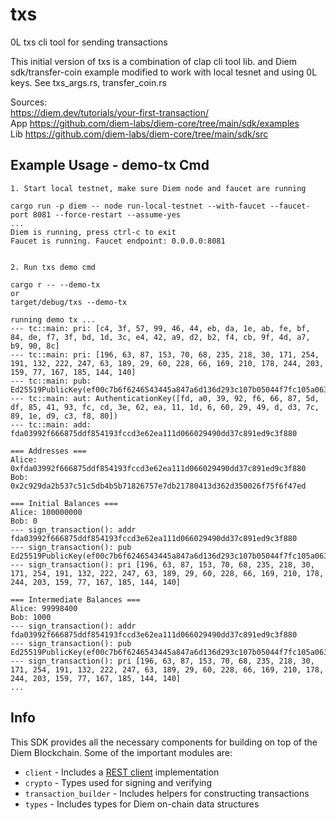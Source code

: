 # txs

0L txs cli tool for sending transactions

This initial version of txs is a combination of clap cli tool lib. and Diem sdk/transfer-coin example modified to work with local tesnet and using 0L keys. 
See txs_args.rs, transfer_coin.rs  

Sources:  
https://diem.dev/tutorials/your-first-transaction/  
App https://github.com/diem-labs/diem-core/tree/main/sdk/examples  
Lib https://github.com/diem-labs/diem-core/tree/main/sdk/src   

## Example Usage - demo-tx Cmd

```
1. Start local testnet, make sure Diem node and faucet are running

cargo run -p diem -- node run-local-testnet --with-faucet --faucet-port 8081 --force-restart --assume-yes
...
Diem is running, press ctrl-c to exit
Faucet is running. Faucet endpoint: 0.0.0.0:8081


2. Run txs demo cmd

cargo r -- --demo-tx
or 
target/debug/txs --demo-tx

running demo tx ...
--- tc::main: pri: [c4, 3f, 57, 99, 46, 44, eb, da, 1e, ab, fe, bf, 84, de, f7, 3f, bd, 1d, 3c, e4, 42, a9, d2, b2, f4, cb, 9f, 4d, a7, b9, 90, 8c]
--- tc::main: pri: [196, 63, 87, 153, 70, 68, 235, 218, 30, 171, 254, 191, 132, 222, 247, 63, 189, 29, 60, 228, 66, 169, 210, 178, 244, 203, 159, 77, 167, 185, 144, 140]
--- tc::main: pub: Ed25519PublicKey(ef00c7b6f6246543445a847a6d136d293c107b05044f7fc105a063c93c50d7a0)
--- tc::main: aut: AuthenticationKey([fd, a0, 39, 92, f6, 66, 87, 5d, df, 85, 41, 93, fc, cd, 3e, 62, ea, 11, 1d, 6, 60, 29, 49, d, d3, 7c, 89, 1e, d9, c3, f8, 80])
--- tc::main: add: fda03992f666875ddf854193fccd3e62ea111d066029490dd37c891ed9c3f880

=== Addresses ===
Alice: 0xfda03992f666875ddf854193fccd3e62ea111d066029490dd37c891ed9c3f880
Bob: 0x2c929da2b537c51c5db4b5b71826757e7db21780413d362d350026f75f6f47ed

=== Initial Balances ===
Alice: 100000000
Bob: 0
--- sign_transaction(): addr fda03992f666875ddf854193fccd3e62ea111d066029490dd37c891ed9c3f880
--- sign_transaction(): pub Ed25519PublicKey(ef00c7b6f6246543445a847a6d136d293c107b05044f7fc105a063c93c50d7a0)
--- sign_transaction(): pri [196, 63, 87, 153, 70, 68, 235, 218, 30, 171, 254, 191, 132, 222, 247, 63, 189, 29, 60, 228, 66, 169, 210, 178, 244, 203, 159, 77, 167, 185, 144, 140]

=== Intermediate Balances ===
Alice: 99998400
Bob: 1000
--- sign_transaction(): addr fda03992f666875ddf854193fccd3e62ea111d066029490dd37c891ed9c3f880
--- sign_transaction(): pub Ed25519PublicKey(ef00c7b6f6246543445a847a6d136d293c107b05044f7fc105a063c93c50d7a0)
--- sign_transaction(): pri [196, 63, 87, 153, 70, 68, 235, 218, 30, 171, 254, 191, 132, 222, 247, 63, 189, 29, 60, 228, 66, 169, 210, 178, 244, 203, 159, 77, 167, 185, 144, 140]
...
```

## Info

This SDK provides all the necessary components for building on top of the Diem Blockchain. Some of the important modules are:

* `client` - Includes a [REST client](https://diem.dev/nodes/diem-api-spec#/) implementation
* `crypto` - Types used for signing and verifying
* `transaction_builder` - Includes helpers for constructing transactions
* `types` - Includes types for Diem on-chain data structures
